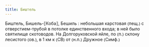 ```yaml
---
title: Биштель
---
```


Биштель, Бишель-⟦Коба⟧, Бешиль
: небольшая карстовая ⦅пещ.⦆ с отверстием-трубой в потолке единственного входа; в ней было святилище скотоводов. На Долгоруковской яйле, по ⦅п.⦆ склону лесистого ⦅ов.⦆, в 1 км к ⦅СВ⦆ от ⦅н.п.⦆ Дружное ⦅Симф.⦆
